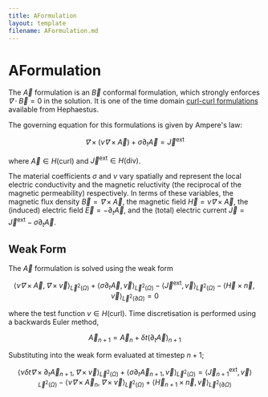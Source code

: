 ```yaml
---
title: AFormulation
layout: template
filename: AFormulation.md
---
```

# AFormulation
The $\vec A$ formulation is an $\vec B$ conformal formulation, which strongly enforces $\vec ∇ \cdot \vec B = 0$ in the solution. It is one of the time domain [curl-curl formulations](CurlCurl.md) available from Hephaestus.

The governing equation for this formulations is given by Ampere's law:

$$
\vec ∇× \left(ν \vec ∇× \vec A\right) +σ \partial_t \vec A = \vec J^\mathrm{ext}
$$

where $\vec A ∈ H(\mathrm{curl})$ and $\vec J^\mathrm{ext} ∈ H(\mathrm{div})$.

The material coefficients $σ$ and $ν$ vary spatially and represent the local electric conductivity and the magnetic reluctivity (the reciprocal of the magnetic permeability) respectively. In terms of these variables, the magnetic flux density $\vec B = \vec ∇ × \vec A$, the magnetic field $\vec H = ν \vec ∇× \vec A$, the (induced) electric field $\vec E = - \partial_t \vec A$, and the (total) electric current $\vec J = \vec J^\mathrm{ext} - σ\partial_t \vec A$.


## Weak Form
The $\vec A$ formulation is solved using the weak form

$$
\langle ν \vec ∇× \vec A, \vec ∇× \vec v \rangle_{\vec L^2(\Omega)} + \langle σ \partial_t \vec A, \vec v \rangle_{\vec L^2(\Omega)} - \langle \vec J^\mathrm{ext}, \vec v\rangle_{\vec L^2(\Omega)} - \langle \vec H × \vec n, \vec v\rangle_{\vec L^2(\partial \Omega)} = 0
$$

where the test function $v ∈ H(\mathrm{curl})$. Time discretisation is performed using a backwards Euler method, 

$$
\vec A_{n+1} = \vec A_{n} + \delta t \left(\partial_t \vec A\right)_{n+1}
$$

Substituting into the weak form evaluated at timestep $n+1$;

$$
\langle ν \delta t \vec ∇× \partial_t \vec A_{n+1}, \vec ∇× \vec v \rangle_{\vec L^2(\Omega)} +
\langle  σ \partial_t \vec A_{n+1}, \vec v \rangle_{\vec L^2(\Omega)} = \langle \vec J_{n+1}^\mathrm{ext}, \vec v\rangle_{\vec L^2(\Omega)} -\langle ν \vec ∇× \vec A_n, \vec ∇× \vec v \rangle_{\vec L^2(\Omega)} + \langle \vec H_{n+1} × \vec n, \vec v\rangle_{\vec L^2(\partial \Omega)}
$$
